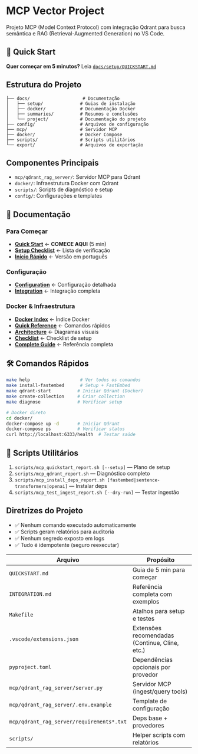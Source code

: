 # MCP Vector Project

Projeto MCP (Model Context Protocol) com integração Qdrant para busca semântica e RAG (Retrieval-Augmented Generation) no VS Code.

## 🚀 Quick Start

**Quer começar em 5 minutos?** Leia [`docs/setup/QUICKSTART.md`](docs/setup/QUICKSTART.md)

## Estrutura do Projeto

```
├── docs/                    # Documentação
│   ├── setup/              # Guias de instalação
│   ├── docker/             # Documentação Docker
│   ├── summaries/          # Resumos e conclusões
│   └── project/            # Documentação do projeto
├── config/                 # Arquivos de configuração
├── mcp/                    # Servidor MCP
├── docker/                 # Docker Compose
├── scripts/                # Scripts utilitários
└── export/                 # Arquivos de exportação
```

## Componentes Principais
- `mcp/qdrant_rag_server/`: Servidor MCP para Qdrant
- `docker/`: Infraestrutura Docker com Qdrant
- `scripts/`: Scripts de diagnóstico e setup
- `config/`: Configurações e templates

## 📖 Documentação

### Para Começar
- **[Quick Start](docs/setup/QUICKSTART.md)** ← **COMECE AQUI** (5 min)
- **[Setup Checklist](docs/setup/SETUP_CHECKLIST.md)** ← Lista de verificação
- **[Início Rápido](docs/setup/INICIO_RAPIDO.md)** ← Versão em português

### Configuração
- **[Configuration](docs/project/CONFIGURATION.md)** ← Configuração detalhada
- **[Integration](docs/project/INTEGRATION.md)** ← Integração completa

### Docker & Infraestrutura
- **[Docker Index](docs/docker/DOCKER_INDEX.md)** ← Índice Docker
- **[Quick Reference](docs/docker/DOCKER_QUICK_REF.md)** ← Comandos rápidos
- **[Architecture](docs/docker/DOCKER_ARCHITECTURE.md)** ← Diagramas visuais
- **[Checklist](docs/docker/DOCKER_CHECKLIST.md)** ← Checklist de setup
- **[Complete Guide](docs/docker/DOCKER.md)** ← Referência completa

## 🛠️ Comandos Rápidos
```bash
make help                   # Ver todos os comandos
make install-fastembed      # Setup + FastEmbed
make qdrant-start          # Iniciar Qdrant (Docker)
make create-collection     # Criar collection
make diagnose              # Verificar setup

# Docker direto
cd docker/
docker-compose up -d       # Iniciar Qdrant
docker-compose ps          # Verificar status
curl http://localhost:6333/health  # Testar saúde
```

## 📜 Scripts Utilitários
1. `scripts/mcp_quickstart_report.sh [--setup]` — Plano de setup
2. `scripts/mcp_qdrant_report.sh` — Diagnóstico completo
3. `scripts/mcp_install_deps_report.sh [fastembed|sentence-transformers|openai]` — Instalar deps
4. `scripts/mcp_test_ingest_report.sh [--dry-run]` — Testar ingestão

## Diretrizes do Projeto
- ✅ Nenhum comando executado automaticamente
- ✅ Scripts geram relatórios para auditoria
- ✅ Nenhum segredo exposto em logs
- ✅ Tudo é idempotente (seguro reexecutar)

| Arquivo | Propósito |
|---------|-----------|
| `QUICKSTART.md` | Guia de 5 min para começar |
| `INTEGRATION.md` | Referência completa com exemplos |
| `Makefile` | Atalhos para setup e testes |
| `.vscode/extensions.json` | Extensões recomendadas (Continue, Cline, etc.) |
| `pyproject.toml` | Dependências opcionais por provedor |
| `mcp/qdrant_rag_server/server.py` | Servidor MCP (ingest/query tools) |
| `mcp/qdrant_rag_server/.env.example` | Template de configuração |
| `mcp/qdrant_rag_server/requirements*.txt` | Deps base + provedores |
| `scripts/` | Helper scripts com relatórios |
